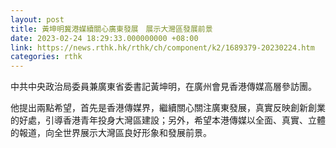 ```yaml
---
layout: post
title: 黃坤明冀港媒續關心廣東發展　展示大灣區發展前景
date: 2023-02-24 18:29:33.000000000 +08:00
link: https://news.rthk.hk/rthk/ch/component/k2/1689379-20230224.htm
categories: rthk
---
```


中共中央政治局委員兼廣東省委書記黃坤明，在廣州會見香港傳媒高層參訪團。

他提出兩點希望，首先是香港傳媒界，繼續關心關注廣東發展，真實反映創新創業的好處，引導香港青年投身大灣區建設；另外，希望本港傳媒以全面、真實、立體的報道，向全世界展示大灣區良好形象和發展前景。
